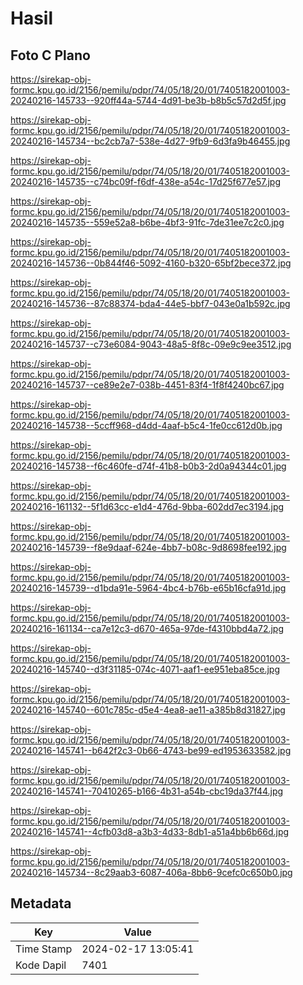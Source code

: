 # Hasil

## Foto C Plano

https://sirekap-obj-formc.kpu.go.id/2156/pemilu/pdpr/74/05/18/20/01/7405182001003-20240216-145733--920ff44a-5744-4d91-be3b-b8b5c57d2d5f.jpg

https://sirekap-obj-formc.kpu.go.id/2156/pemilu/pdpr/74/05/18/20/01/7405182001003-20240216-145734--bc2cb7a7-538e-4d27-9fb9-6d3fa9b46455.jpg

https://sirekap-obj-formc.kpu.go.id/2156/pemilu/pdpr/74/05/18/20/01/7405182001003-20240216-145735--c74bc09f-f6df-438e-a54c-17d25f677e57.jpg

https://sirekap-obj-formc.kpu.go.id/2156/pemilu/pdpr/74/05/18/20/01/7405182001003-20240216-145735--559e52a8-b6be-4bf3-91fc-7de31ee7c2c0.jpg

https://sirekap-obj-formc.kpu.go.id/2156/pemilu/pdpr/74/05/18/20/01/7405182001003-20240216-145736--0b844f46-5092-4160-b320-65bf2bece372.jpg

https://sirekap-obj-formc.kpu.go.id/2156/pemilu/pdpr/74/05/18/20/01/7405182001003-20240216-145736--87c88374-bda4-44e5-bbf7-043e0a1b592c.jpg

https://sirekap-obj-formc.kpu.go.id/2156/pemilu/pdpr/74/05/18/20/01/7405182001003-20240216-145737--c73e6084-9043-48a5-8f8c-09e9c9ee3512.jpg

https://sirekap-obj-formc.kpu.go.id/2156/pemilu/pdpr/74/05/18/20/01/7405182001003-20240216-145737--ce89e2e7-038b-4451-83f4-1f8f4240bc67.jpg

https://sirekap-obj-formc.kpu.go.id/2156/pemilu/pdpr/74/05/18/20/01/7405182001003-20240216-145738--5ccff968-d4dd-4aaf-b5c4-1fe0cc612d0b.jpg

https://sirekap-obj-formc.kpu.go.id/2156/pemilu/pdpr/74/05/18/20/01/7405182001003-20240216-145738--f6c460fe-d74f-41b8-b0b3-2d0a94344c01.jpg

https://sirekap-obj-formc.kpu.go.id/2156/pemilu/pdpr/74/05/18/20/01/7405182001003-20240216-161132--5f1d63cc-e1d4-476d-9bba-602dd7ec3194.jpg

https://sirekap-obj-formc.kpu.go.id/2156/pemilu/pdpr/74/05/18/20/01/7405182001003-20240216-145739--f8e9daaf-624e-4bb7-b08c-9d8698fee192.jpg

https://sirekap-obj-formc.kpu.go.id/2156/pemilu/pdpr/74/05/18/20/01/7405182001003-20240216-145739--d1bda91e-5964-4bc4-b76b-e65b16cfa91d.jpg

https://sirekap-obj-formc.kpu.go.id/2156/pemilu/pdpr/74/05/18/20/01/7405182001003-20240216-161134--ca7e12c3-d670-465a-97de-f4310bbd4a72.jpg

https://sirekap-obj-formc.kpu.go.id/2156/pemilu/pdpr/74/05/18/20/01/7405182001003-20240216-145740--d3f31185-074c-4071-aaf1-ee951eba85ce.jpg

https://sirekap-obj-formc.kpu.go.id/2156/pemilu/pdpr/74/05/18/20/01/7405182001003-20240216-145740--601c785c-d5e4-4ea8-ae11-a385b8d31827.jpg

https://sirekap-obj-formc.kpu.go.id/2156/pemilu/pdpr/74/05/18/20/01/7405182001003-20240216-145741--b642f2c3-0b66-4743-be99-ed1953633582.jpg

https://sirekap-obj-formc.kpu.go.id/2156/pemilu/pdpr/74/05/18/20/01/7405182001003-20240216-145741--70410265-b166-4b31-a54b-cbc19da37f44.jpg

https://sirekap-obj-formc.kpu.go.id/2156/pemilu/pdpr/74/05/18/20/01/7405182001003-20240216-145741--4cfb03d8-a3b3-4d33-8db1-a51a4bb6b66d.jpg

https://sirekap-obj-formc.kpu.go.id/2156/pemilu/pdpr/74/05/18/20/01/7405182001003-20240216-145734--8c29aab3-6087-406a-8bb6-9cefc0c650b0.jpg


## Metadata

| Key        | Value               |
| ---------- | ------------------- |
| Time Stamp | 2024-02-17 13:05:41 |
| Kode Dapil | 7401                |



